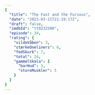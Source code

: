 ```yaml
---
{
  "title": "The Fast and the Furious",
  "date": "2023-03-21T21:19:17Z",
  "draft": false,
  "imdbId": "tt0232500",
  "episode": 34,
  "rating": {
    "vildeVåben": 3,
    "stærkeOneliners": 6,
    "fedSkurk": 7,
    "total": 24,
    "gammelSkala": {
      "barHud": 3,
      "storeMuskler": 5
    }
  }
}
---
```


